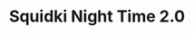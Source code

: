 ---
slug: squidki-night-time-20
title: Squidki Night Time 2.0
description: "Squidki Night Time 2.0 is an exciting online game. Play for free directly in your browser!"
icon: /images/new_mods/Sprunki Night Time 2.0.png
url: https://wowtbc.net/sprunkin/sprunki-night-time2/index.html
previewImage: /images/new_mods/Sprunki Night Time 2.0.png
type: new mods

# SEO配置
seo:
  title: "Squidki Night Time 2.0 - Play Free Online Game | Fun Browser Games"
  description: "Squidki Night Time 2.0 - Play this fun online game for free in your browser. No download required!"
  ogImage: "/images/new_mods/Sprunki Night Time 2.0.png"
  keywords: "squidki-night-time-20, online game, browser game, free game, new mods game, play online"

videoUrls:
  - https://www.youtube.com/embed/example1
  - https://www.youtube.com/embed/example2

whyPlay:
  title: "Why Play Squidki Night Time 2.0?"
  items:
    - "Immersive Gameplay: Squidki Night Time 2.0 offers an engaging and immersive gaming experience that will keep you entertained for hours"
    - "Challenging Levels: Test your skills with increasingly difficult challenges and obstacles"
    - "Beautiful Graphics: Enjoy stunning visuals and smooth animations that bring the game world to life"
    - "Regular Updates: New content and features are added regularly to keep the game fresh and exciting"
    - "Free to Play: Experience all the fun without spending a penny"
    - "Community Features: Connect with other players, share strategies, and compete for high scores"
    - "Cross-Platform: Play on any device with a web browser, no downloads required"

features:
  title: "Key Features of Squidki Night Time 2.0"
  image: "/images/new_mods/Sprunki Night Time 2.0.png"
  items:
    - "Intuitive Controls: Easy to learn controls make Squidki Night Time 2.0 accessible for players of all skill levels"
    - "Multiple Game Modes: Enjoy various gameplay options that provide different challenges and experiences"
    - "Character Customization: Personalize your gaming experience with unique characters and items"
    - "Achievement System: Complete special tasks to earn rewards and recognition"
    - "Leaderboards: Compete with players worldwide and see who can achieve the highest scores"

characteristics:
  title: "Game Characteristics"
  image: "/images/new_mods/Sprunki Night Time 2.0.png"
  items:
    - "Genre: New mods game with elements of strategy and skill"
    - "Difficulty: Suitable for both casual gamers and those seeking a challenge"
    - "Play Time: Quick sessions or extended gameplay, depending on your preference"
    - "Art Style: Vibrant and engaging visuals that enhance the gaming experience"
    - "Sound Design: Immersive audio that complements the gameplay perfectly"

info: "Squidki Night Time 2.0 is an exciting online game that offers players a unique and engaging gaming experience. With its intuitive controls, stunning visuals, and challenging gameplay, Squidki Night Time 2.0 provides hours of entertainment for players of all ages and skill levels. Whether you're looking for a quick gaming session during a break or an extended play session, Squidki Night Time 2.0 delivers an immersive experience that will keep you coming back for more. The game features multiple levels of increasing difficulty, ensuring that players are constantly challenged as they progress. With regular updates adding new content and features, Squidki Night Time 2.0 remains fresh and exciting, providing endless entertainment options for its growing community of players."

howToPlayIntro: "Welcome to Squidki Night Time 2.0! This guide will walk you through the basics and help you master the game. Whether you're a beginner or looking to improve your skills, these tips and instructions will enhance your gaming experience."

howToPlaySteps:
  - title: "Getting Started"
    description: "Begin your Squidki Night Time 2.0 adventure by familiarizing yourself with the controls. Use your keyboard or mouse to navigate through the game interface. The tutorial will guide you through the basic mechanics and help you understand the objectives."
  - title: "Understanding the Objectives"
    description: "In Squidki Night Time 2.0, your main goal is to progress through levels by completing specific objectives. Each level presents unique challenges that require different strategies and approaches."
  - title: "Mastering the Controls"
    description: "Practice using the controls to improve your precision and reaction time. Squidki Night Time 2.0 requires quick reflexes and strategic thinking to overcome obstacles and defeat opponents."
  - title: "Utilizing Power-ups"
    description: "Collect power-ups throughout the game to enhance your abilities and overcome difficult challenges. Each power-up offers unique advantages that can be crucial for success."
  - title: "Developing Strategies"
    description: "As you progress in Squidki Night Time 2.0, develop effective strategies for different scenarios. Analyze patterns, anticipate challenges, and adapt your approach to maximize your performance."

faq:
  title: "Frequently Asked Questions about Squidki Night Time 2.0"
  items:
    - question: "Is Squidki Night Time 2.0 free to play?"
      answer: "Yes, Squidki Night Time 2.0 is completely free to play directly in your web browser. No downloads or purchases are required to enjoy the full game experience."
    - question: "Can I play Squidki Night Time 2.0 on mobile devices?"
      answer: "Yes, Squidki Night Time 2.0 is optimized for both desktop and mobile play. You can enjoy the game on any device with a web browser and internet connection."
    - question: "Are there any in-game purchases?"
      answer: "While Squidki Night Time 2.0 is free to play, there may be optional in-game purchases available for cosmetic items or additional features that don't affect core gameplay."
    - question: "How often is Squidki Night Time 2.0 updated?"
      answer: "The developers regularly update Squidki Night Time 2.0 with new content, features, and improvements based on player feedback and game performance."
    - question: "Can I play Squidki Night Time 2.0 offline?"
      answer: "Currently, Squidki Night Time 2.0 requires an internet connection to play as it's a browser-based online game."
    - question: "Is Squidki Night Time 2.0 suitable for children?"
      answer: "Yes, Squidki Night Time 2.0 is designed to be family-friendly and suitable for players of all ages."
    - question: "How do I report bugs or issues?"
      answer: "If you encounter any problems while playing Squidki Night Time 2.0, you can report them through the game's support page or contact the developers directly through their website."
    - question: "Still Have Questions?"
      answer: "If you have additional questions about Squidki Night Time 2.0 that aren't covered in this FAQ, please visit our support center or contact our customer service team for assistance."
---